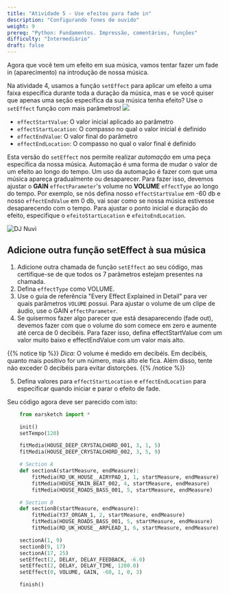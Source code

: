 ```yaml
---
title: "Atividade 5 - Use efeitos para fade in"
description: "Configurando fones de ouvido"
weight: 9
prereq: "Python: Fundamentos. Impressão, comentários, funções"
difficulty: "Intermediário"
draft: false
---
```


Agora que você tem um efeito em sua música, vamos tentar fazer um fade in (aparecimento) na introdução de nossa música.

Na atividade 4, usamos a função `setEffect` para aplicar um efeito a uma faixa específica durante toda a duração da música, mas e se você quiser que apenas uma seção específica da sua música tenha efeito? 
Use o `setEffect` função com mais parâmetros!
![](../img/screenshot-seteffect2.png)

- `effectStartValue`: O valor inicial aplicado ao parâmetro
- `effectStartLocation`: O compasso no qual o valor inicial é definido
- `effectEndValue`: O valor final do parâmetro
- `effectEndLocation`: O compasso no qual o valor final é definido

Esta versão do `setEffect` nos permite realizar *automação*
em uma peça específica da nossa música. Automação é uma forma de mudar o valor
de um efeito ao longo do tempo. Um uso da automação é fazer com que uma música apareça gradualmente
ou desaparecer. Para fazer isso, devemos ajustar o **GAIN** `effectParameter`'s
volume no **VOLUME** `effectType` ao longo do tempo. Por exemplo, se nós
defina nosso `effectStartValue` em -60 db e nosso `effectEndValue` em 0
db, vai soar como se nossa música estivesse desaparecendo com o tempo. Para ajustar o
ponto inicial e duração do efeito, especifique o
`efeitoStartLocation` e `efeitoEndLocation`.

![DJ Nuvi](https://media.giphy.com/media/OTk8FTCvQ5WQQfJqVf/giphy.gif)
## Adicione outra função setEffect à sua música

1. Adicione outra chamada de função `setEffect` ao seu código, mas certifique-se de que todos os 7 parâmetros estejam presentes na chamada.
2. Defina `effectType` como VOLUME.
3. Use o guia de referência "Every Effect Explained in Detail" para ver quais parâmetros `VOLUME` possui. Para ajustar o volume de um clipe de áudio, use o GAIN `effectParameter`.
4. Se quisermos fazer algo parecer que está desaparecendo (fade out), devemos fazer com que o volume do som comece em zero e aumente até cerca de 0 decibéis. Para fazer isso, defina effectStartValue com um valor muito baixo e effectEndValue com um valor mais alto.

{{% notice tip %}}
*Dica:* O volume é medido em decibéis. Em decibéis, quanto mais positivo for um número, mais alto ele fica. Além disso, tente não exceder 0 decibéis para evitar distorções.
{{% /notice %}}

5. Defina valores para `effectStartLocation` e `effectEndLocation` para especificar quando iniciar e parar o efeito de fade.

Seu código agora deve ser parecido com isto:

```python
    from earsketch import *

    init()
    setTempo(120)

    fitMedia(HOUSE_DEEP_CRYSTALCHORD_001, 3, 1, 5)
    fitMedia(HOUSE_DEEP_CRYSTALCHORD_002, 3, 5, 9)

    # Section A
    def sectionA(startMeasure, endMeasure):
        fitMedia(RD_UK_HOUSE__AIRYPAD_1, 1, startMeasure, endMeasure)
        fitMedia(HOUSE_MAIN_BEAT_002, 4, startMeasure, endMeasure)
        fitMedia(HOUSE_ROADS_BASS_001, 5, startMeasure, endMeasure)

    # Section B
    def sectionB(startMeasure, endMeasure): 
        fitMedia(Y37_ORGAN_1, 2, startMeasure, endMeasure)
        fitMedia(HOUSE_ROADS_BASS_001, 5, startMeasure, endMeasure)
        fitMedia(RD_UK_HOUSE__ARPLEAD_1, 6, startMeasure, endMeasure)

    sectionA(1, 9)
    sectionB(9, 17)
    sectionA(17, 25)
    setEffect(2, DELAY, DELAY_FEEDBACK, -6.0)
    setEffect(2, DELAY, DELAY_TIME, 1200.0)
    setEffect(0, VOLUME, GAIN, -60, 1, 0, 3)

    finish()
```
